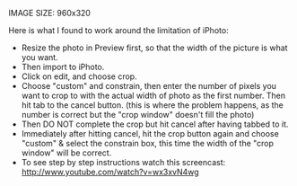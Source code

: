 IMAGE SIZE: 960x320

Here is what I found to work around the limitation of iPhoto:
* Resize the photo in Preview first, so that the width of the picture is what you want.
* Then import to iPhoto.
* Click on edit, and choose crop.
* Choose "custom" and constrain, then enter the number of pixels you want to crop to with the actual width of photo as the first number. Then hit tab to the cancel button. (this is where the problem happens, as the number is correct but the "crop window" doesn't fill the photo)
* Then DO NOT complete the crop but hit cancel after having tabbed to it.
* Immediately after hitting cancel, hit the crop button again and choose "custom" & select the constrain box, this time the width of the "crop window" will be correct.
* To see step by step instructions watch this screencast: http://www.youtube.com/watch?v=wx3xvN4wg

